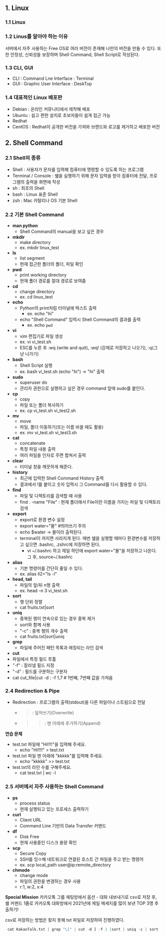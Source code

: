 ## 1. Linux
### 1.1 Linux
### 1.2 Linus를 알아야 하는 이유
서버에서 자주 사용하는 Free OS로 여러 버전이 존재해 나만의 버전을 만들 수 있다. 또한 안정성, 신뢰성을 보장하며 Shell Command, Shell Script로 작성된다. 
### 1.3 CLI, GUI
- CLI : Command Lne Interface : Terminal
- GUI : Graphic User Interface : DeskTop
### 1.4 대표적인 Linux 배포판
- Debian : 온라인 커뮤니티에서 제작해 배포
- Ubuntu : 쉽고 편한 설치로 초보자들이 쉽게 접근 가능
- Redhat
- CentOS : Redhat이 공개한 버전을 가져와 브랜드와 로고를 제거하고 배포한 버전

## 2. Shell Command
### 2.1 Shell의 종류
- Shell : 사용자가 문자를 입력해 컴퓨터에 명령할 수 있도록 하는 프로그램
- Terminal / Console : 쉘을 실행하기 위해 문자 입력을 받아 컴퓨터에 전달, 프로그램의 출력을 화면에 작성
- sh : 최초의 Shell
- bash : Linux 표준 Shell
- zsh : Mac 카탈리나 OS 기본 Shell

### 2.2 기본 Shell Command
- **man python**
  - Shell Command의 manual을 보고 싶은 경우
- **mkdir**
  - make directory
  - ex. mkdir linux_test
- **ls**
  - list segment
  - 현재 접근한 폴더의 폴더, 파일 확인
- **pwd**
  - print working directory
  - 현재 폴더 경로를 절대 경로로 보여줌
- **cd**
  - change directory
  - ex. cd linux_test
- **echo**
  - Python의 print처럼 터미널에 텍스트 출력
    - ex. echo "hi"
  - echo "Shell Command" 입력시 Shell Command의 결과를 출력
    - ex. echo `pwd`
- **vi**
  - vim 편집기로 파일 생성
  - ex. vi vi_test.sh
  - ESC를 누른 후 :wq (write and quit), :wq! (강제로 저장하고 나오기), :q(그냥 나가기)
- **bash**
  - Shell Script 실행
  - ex. bash vi_test.sh (echo "hi") → "hi" 출력
- **sudo**
  - superuser do
  - 관리자 권한으로 실행하고 싶은 경우 command 앞에 sudo를 붙인다.
- **cp**
  - copy
  - 파일 또는 폴더 복사하기
  - ex. cp vi_test.sh vi_test2.sh
- **mv**
  - move
  - 파일, 폴더 이동하기(또는 이름 바꿀 때도 활용)
  - ex. mv vi_test.sh vi_test3.sh
- **cat**
  - concatenate
  - 특정 파일 내용 출력
  - 여러 파일을 인자로 주면 합쳐서 출력
- **clear**
  - 터미널 창을 깨끗하게 해준다.
- **history**
  - 최근에 입력한 Shell Command History 출력
  - 결과에서 !를 붙이고 숫자 입력시 그 Command를 다시 활용할 수 있다.
- **find**
  - 파일 및 디렉토리를 검색할 때 사용
  - find . -name "File" : 현재 폴더에서 File이란 이름을 가지는 파일 및 디렉토리 검색
- **export**
  - export로 환경 변수 설정
  - export water="물" #띄어쓰기 주의
  - echo $water → 물이라 출력된다.
  - terminal이 꺼지면 사라지게 된다. 매번 쉘을 실행할 때마다 환경변수를 저장하고 싶으면 .bashrc, .zshrc에 저장하면 된다.
    - vi ~/.bashrc 하고 제일 하단에 export water="물"을 저장하고 나온다. 그 후, source~/.bashrc
- **alias**
  - 기본 명령어를 간단히 줄일 수 있다.
  - ex. alias ll2="ls -l"
- **head, tail**
  - 파일의 앞/뒤 n행 출력
  - ex. head -n 3 vi_test.sh
- **sort**
  - 행 단위 정렬
  - cat fruits.txt|sort
- **uniq**
  - 중복된 행이 연속으로 있는 경우 중복 제거
  - sort와 함께 사용
  - "-c" : 중복 행의 개수 출력
  - cat fruits.txt|sort|uniq
- **grep**
  - 파일에 주어진 패턴 목록과 매칭되는 라인 검색
- **cut**
- 파일에서 특정 필드 투툴
- "-f" : 잘라낼 필드 지정
- "-d" : 필드를 구분하는 구분자
- cat cut_file|cut -d : -f 1,7 # 1번째, 7번째 값을 가져옴
### 2.4 Redirection & Pipe
- Redirection : 프로그램의 출력(stdout)을 다른 파일이나 스트림으로 전달
  - > : 덮어쓰기(Overwrite)
  - >> : 맨 아래에 추가하기(Append)

**연습 문제**
- test.txt 파일에 "Hi!!!!"을 입력해 주세요.
  - echo "Hi!!!!" > test.txt
- test.txt 파일 맨 아래에 "kkkkk"를 입력해 주세요.
  - echo "kkkkk" >> test.txt
- test.txt의 라인 수를 구해주세요.
  - cat test.txt | wc -l
### 2.5 서버에서 자주 사용하는 Shell Command
- **ps**
  - process status
  - 현재 실행되고 있는 프로세스 출력하기
- **curl**
  - Client URL
  - Command Line 기반의 Data Transfer 커맨드
- **df**
  - Disk Free
  - 현재 사용중인 디스크 용량 확인
- **scp**
  - Secure Copy
  - SSH를 잉ㅇ해 네트워크로 연결된 호스트 간 파일을 주고 받는 명령어
  - ex. scp local_path user@ip:remote_directory
- **chmode**
  - change mode
  - 파일의 권한을 변경하는 경우 사용
  - r:1, w:2, x:4

**Special Mission**
카카오톡 그룹 채팅방에서 옵션 - 대화 내보내기로 csv로 저장 후, 쉘 커맨드 1줄로 카카오톡 대화방에서 2021년에 제일 메세지를 많이 보낸 TOP 3명 추출하기!

csv로 저장하는 방법은 찾지 못해 txt 파일로 저장하여 진행하였다.
```python
 cat KakaoTalk.txt | grep "\[" | cut -d ] -f 1 |sort | uniq -c | sort
```
